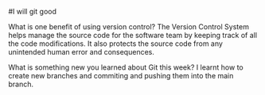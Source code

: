 #I will git good

What is one benefit of using version control?
The Version Control System helps manage the source code for the software team by keeping track of all the code modifications. It also protects the source code from any unintended human error and consequences.

What is something new you learned about Git this week?
I learnt how to create new branches and commiting and pushing them into the main branch.
